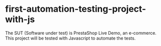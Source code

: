 # first-automation-testing-project-with-js
The SUT (Software under test) is PrestaShop Live Demo, an e-commerce. This project will be tested with Javascript to automate the tests.
